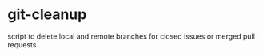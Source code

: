 git-cleanup
===========

script to delete local and remote branches for closed issues or merged pull requests
